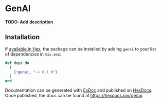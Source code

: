 # GenAI

**TODO: Add description**

## Installation

If [available in Hex](https://hex.pm/docs/publish), the package can be installed
by adding `genai` to your list of dependencies in `mix.exs`:

```elixir
def deps do
  [
    {:genai, "~> 0.1.0"}
  ]
end
```

Documentation can be generated with [ExDoc](https://github.com/elixir-lang/ex_doc)
and published on [HexDocs](https://hexdocs.pm). Once published, the docs can
be found at <https://hexdocs.pm/genai>.
